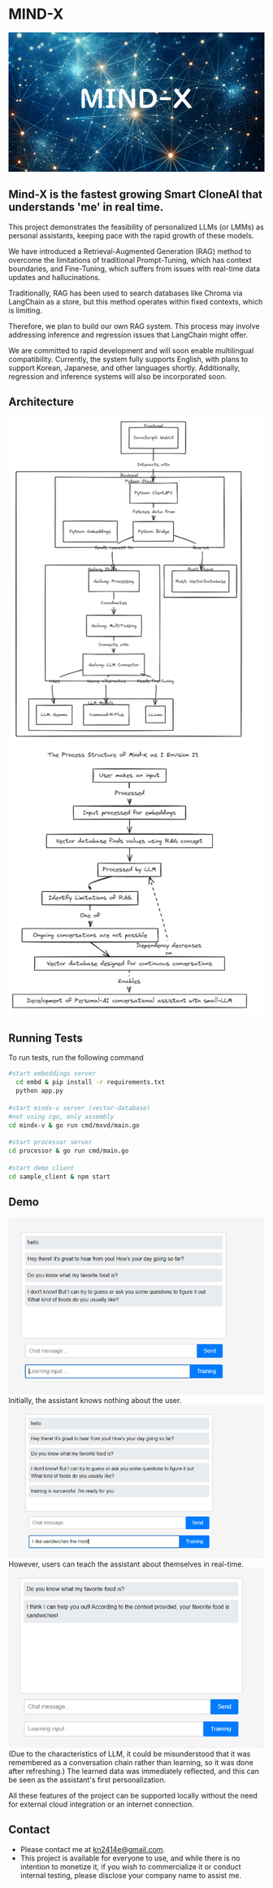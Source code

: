 # MIND-X

![logo](./imgs/nlogo.png)

## Mind-X is the fastest growing Smart CloneAI that understands 'me' in real time.

This project demonstrates the feasibility of personalized LLMs (or LMMs) as personal assistants, keeping pace with the rapid growth of these models.

We have introduced a Retrieval-Augmented Generation (RAG) method to overcome the limitations of traditional Prompt-Tuning, which has context boundaries, and Fine-Tuning, which suffers from issues with real-time data updates and hallucinations.

Traditionally, RAG has been used to search databases like Chroma via LangChain as a store, but this method operates within fixed contexts, which is limiting.

Therefore, we plan to build our own RAG system. This process may involve addressing inference and regression issues that LangChain might offer.

We are committed to rapid development and will soon enable multilingual compatibility. Currently, the system fully supports English, with plans to support Korean, Japanese, and other languages shortly. Additionally, regression and inference systems will also be incorporated soon.

## Architecture

![arch1](./imgs/w2.png)
![arch2](./imgs/w6.png)

## Running Tests

To run tests, run the following command

```bash
#start embeddings server
  cd embd & pip install -r requirements.txt
  python app.py

#start mindx-v server (vector-database)
#not using cgo, only assembly
cd mindx-v & go run cmd/mxvd/main.go

#start processor server
cd processor & go run cmd/main.go

#start demo client
cd sample_client & npm start

```

## Demo

![demo1](./imgs/q1.png)
Initially, the assistant knows nothing about the user.
![demo2](./imgs/q2.png)
However, users can teach the assistant about themselves in real-time.
![demo3](./imgs/q3.png)
(Due to the characteristics of LLM, it could be misunderstood that it was remembered as a conversation chain rather than learning, so it was done after refreshing.) The learned data was immediately reflected, and this can be seen as the assistant's first personalization.

All these features of the project can be supported locally without the need for external cloud integration or an internet connection.

## Contact

- Please contact me at kn2414e@gmail.com.
- This project is available for everyone to use, and while there is no intention to monetize it, if you wish to commercialize it or conduct internal testing, please disclose your company name to assist me.
